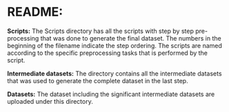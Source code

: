 **README:**
=========

**Scripts:**
The Scripts directory has all the scripts with step by step pre-processing that was done to generate the final dataset. The numbers in the beginning of the filename indicate the step ordering. The scripts are named according to the specific preprocessing tasks that is performed by the script.

**Intermediate datasets:**
The directory contains all the intermediate datasets that was used to generate the complete dataset in the last step.

**Datasets:**
The dataset including the significant intermediate datasets are uploaded under this directory.
